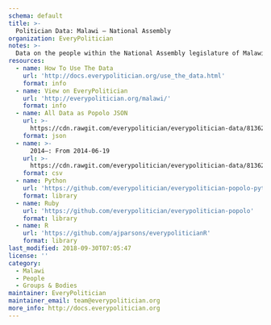 ```yaml
---
schema: default
title: >-
  Politician Data: Malawi — National Assembly
organization: EveryPolitician
notes: >-
  Data on the people within the National Assembly legislature of Malawi.
resources:
  - name: How To Use The Data
    url: 'http://docs.everypolitician.org/use_the_data.html'
    format: info
  - name: View on EveryPolitician
    url: 'http://everypolitician.org/malawi/'
    format: info
  - name: All Data as Popolo JSON
    url: >-
      https://cdn.rawgit.com/everypolitician/everypolitician-data/81362d4f718c0b403764f5322ae3521b797c752e/data/Malawi/Assembly/ep-popolo-v1.0.json
    format: json
  - name: >-
      2014–: From 2014-06-19
    url: >-
      https://cdn.rawgit.com/everypolitician/everypolitician-data/81362d4f718c0b403764f5322ae3521b797c752e/data/Malawi/Assembly/term-2014.csv
    format: csv
  - name: Python
    url: 'https://github.com/everypolitician/everypolitician-popolo-python'
    format: library
  - name: Ruby
    url: 'https://github.com/everypolitician/everypolitician-popolo'
    format: library
  - name: R
    url: 'https://github.com/ajparsons/everypoliticianR'
    format: library
last_modified: 2018-09-30T07:05:47
license: ''
category:
  - Malawi
  - People
  - Groups & Bodies
maintainer: EveryPolitician
maintainer_email: team@everypolitician.org
more_info: http://docs.everypolitician.org
---
```

